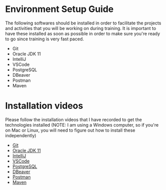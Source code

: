 # Environment Setup Guide

The following softwares should be installed in order to facilitate the projects and activities that you will be working on during training. It is important to have these installed as soon as possible in order to make sure you're ready to go since training is very fast paced.

* Git
* Oracle JDK 11
* IntelliJ
* VSCode
* PostgreSQL
* DBeaver
* Postman
* Maven

# Installation videos
Please follow the installation videos that I have recorded to get the technologies installed (NOTE: I am using a Windows computer, so if you're on Mac or Linux, you will need to figure out how to install these independently)

* [Git](https://drive.google.com/file/d/1Q2ExAzuM9Bd4Cee2Ifz_vyNK_Rtf8h1c/view?usp=sharing)
* [Oracle JDK 11](https://drive.google.com/file/d/1LQ4VazqojSKNATh8uTw08POTyEuh6BXW/view?usp=sharing)
* [IntelliJ](https://drive.google.com/file/d/15DG0ytEQ0RweTHfJCXA2y0386T56MWrQ/view?usp=sharing)
* [VSCode](https://drive.google.com/file/d/1Eo5Qy0L4umPm02dROyO9ToK6InoVKtWm/view?usp=sharing)
* [PostgreSQL](https://drive.google.com/file/d/1IMN8rtRvyfDXfODiMNn2_li-DfOVtHVv/view?usp=sharing)
* [DBeaver](https://drive.google.com/file/d/1OvTaSxEHAAfl66Nk9k_F3SUngnCJrmKC/view?usp=sharing)
* [Postman](https://drive.google.com/file/d/1cpjv92MkvPODn4wMCuZKc1XYwlX6F62n/view?usp=sharing)
* [Maven](https://drive.google.com/file/d/1CwI2T_nyNRTiSnGqizQ2aCALB9O2_-8e/view?usp=sharing)